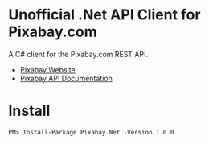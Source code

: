 # Unofficial .Net API Client for Pixabay.com

A C# client for the Pixabay.com REST API.

- [Pixabay Website](https://pixabay.com/)
- [Pixabay API Documentation](https://pixabay.com/api/docs/)

# Install

```
PM> Install-Package Pixabay.Net -Version 1.0.0 
```